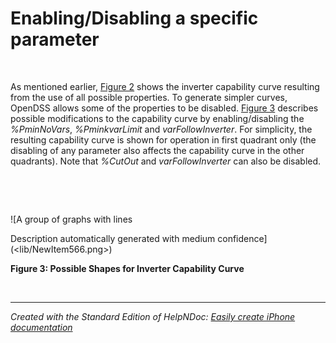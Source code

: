 # Enabling/Disabling a specific parameter

&nbsp;

As mentioned earlier, [Figure 2](<OpenDSSDocumentation.md#\_bookmark2>) shows the inverter capability curve resulting from the use of all possible properties. To generate simpler curves, OpenDSS allows some of the properties to be disabled. [Figure 3](<OpenDSSDocumentation.md#\_bookmark3>) describes possible modifications to the capability curve by enabling/disabling the *%PminNoVars*, *%PminkvarLimit* and *varFollowInverter*. For simplicity, the resulting capability curve is shown for operation in first quadrant only (the disabling of any parameter also affects the capability curve in the other quadrants). Note that *%CutOut* and *varFollowInverter* can also be disabled.

&nbsp;

&nbsp;

![A group of graphs with lines

Description automatically generated with medium confidence](<lib/NewItem566.png>)

**Figure 3: Possible Shapes for Inverter Capability Curve**

&nbsp;


***
_Created with the Standard Edition of HelpNDoc: [Easily create iPhone documentation](<https://www.helpndoc.com/feature-tour/iphone-website-generation>)_
